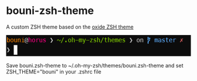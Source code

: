 # bouni-zsh-theme

A custom ZSH theme based on the [oxide ZSH theme](https://github.com/dikiaap/dotfiles/blob/master/.oh-my-zsh/themes/oxide.zsh-theme)

![](screenshot.png)

Save bouni.zsh-theme to ~/.oh-my-zsh/themes/bouni.zsh-theme and set ZSH_THEME="bouni" in your .zshrc file
